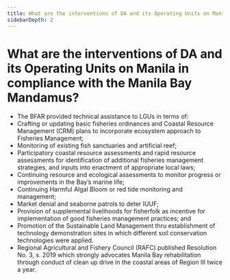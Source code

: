 ```yaml
---
title: What are the interventions of DA and its Operating Units on Manila in compliance with the Manila Bay Mandamus?
sidebarDepth: 2
---
```


# What are the interventions of DA and its Operating Units on Manila in compliance with the Manila Bay Mandamus?


 - The BFAR provided technical assistance to LGUs in terms of: 
 - Crafting or updating basic fisheries ordinances and Coastal Resource Management (CRM) plans to incorporate ecosystem approach to Fisheries Management;
 - Monitoring of existing fish sanctuaries and artificial reef;
 - Participatory coastal resource assessments and rapid resource assessments for identification of additional fisheries management strategies, and inputs into enactment of appropriate local laws;
 - Continuing resource and ecological assessments to monitor progress or improvements in the Bay’s marine life;
 - Continuing Harmful Algal Bloom or red tide monitoring and management;
 - Market denial and seaborne patrols to deter IUUF;
 - Provision of supplemental livelihoods for fisherfolk as incentive for implementation of good fisheries management practices; and
 - Promotion of the Sustainable Land Management thru establishment of technology demonstration sites in which different soil conservation technologies were applied.
 - Regional Agricultural and Fishery Council (RAFC) published Resolution No. 3, s. 2019 which strongly advocates Manila Bay rehabilitation through conduct of clean up drive in the coastal areas of Region III twice a year.
